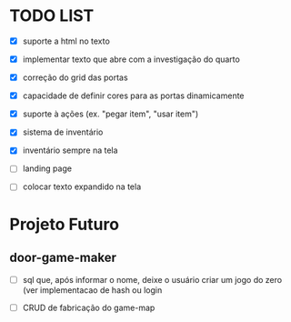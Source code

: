 # TODO LIST

* [x] suporte a html no texto
* [x] implementar texto que abre com a investigação do quarto
* [x] correção do grid das portas
* [x] capacidade de definir cores para as portas dinamicamente
* [x] suporte à ações (ex. "pegar item", "usar item")
* [x] sistema de inventário
* [x] inventário sempre na tela
* [ ] landing page
* [ ] colocar texto expandido na tela 


# Projeto Futuro

## door-game-maker

* [ ] sql que, após informar o nome, deixe o usuário criar um jogo do zero (ver implementacao de hash ou login
* [ ] CRUD de fabricação do game-map

